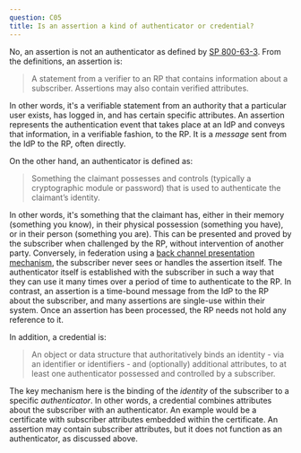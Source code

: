 ```yaml
---
question: C05
title: Is an assertion a kind of authenticator or credential?
---
```

No, an assertion is not an authenticator as defined by [SP 800-63-3](https://pages.nist.gov/800-63-3/sp800-63-3.html#def-and-acr). From the definitions, an assertion is:

> A statement from a verifier to an RP that contains information about a subscriber. Assertions may also contain verified attributes.

In other words, it's a verifiable statement from an authority that a particular user exists, has logged in, and has certain specific attributes. An assertion represents the authentication event that takes place at an IdP and conveys that information, in a verifiable fashion, to the RP. It is a *message* sent from the IdP to the RP, often directly. 

On the other hand, an authenticator is defined as:

> Something the claimant possesses and controls (typically a cryptographic module or password) that is used to authenticate the claimant’s identity.

In other words, it's something that the claimant has, either in their memory (something you know), in their physical possession (something you have), or in their person (something you are). This can be presented and proved by the subscriber when challenged by the RP, without intervention of another party. Conversely, in federation using a [back channel presentation mechanism](https://pages.nist.gov/800-63-3/sp800-63c.html#back-channel), the subscriber never sees or handles the assertion itself. The authenticator itself is established with the subscriber in such a way that they can use it many times over a period of time to authenticate to the RP. In contrast, an assertion is a time-bound message from the IdP to the RP about the subscriber, and many assertions are single-use within their system. Once an assertion has been processed, the RP needs not hold any reference to it.

In addition, a credential is:

> An object or data structure that authoritatively binds an identity - via an identifier or identifiers - and (optionally) additional attributes, to at least one authenticator possessed and controlled by a subscriber.

The key mechanism here is the binding of the *identity* of the subscriber to a specific *authenticator*. In other words, a credential combines attributes about the subscriber with an authenticator. An example would be a certificate with subscriber attributes embedded within the certificate. An assertion may contain subscriber attributes, but it does not function as an authenticator, as discussed above. 
